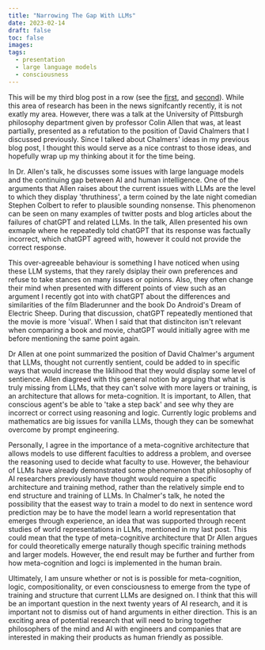 ```yaml
---
title: "Narrowing The Gap With LLMs"
date: 2023-02-14
draft: false
toc: false
images:
tags:
  - presentation
  - large language models
  - consciousness 
---
```


This will be my third blog post in a row (see the [first](https://tylerjamesmalloy.github.io/posts/sentience/), and [second](https://tylerjamesmalloy.github.io/posts/neurips-2022/)). While this area of research has been in the news signifcantly recently, it is not exatly my area. However, there was a talk at the University of Pittsburgh philosophy department given by professor Colin Allen that was, at least partially, presented as a refutation to the position of David Chalmers that I discussed previously. Since I talked about Chalmers' ideas in my previous blog post, I thought this would serve as a nice contrast to those ideas, and hopefully wrap up my thinking about it for the time being. 

In Dr. Allen's talk, he discusses some issues with large language models and the continuing gap between AI and human intelligence. One of the arguments that Allen raises about the current issues with LLMs are the level to which they display 'thruthiness', a term coined by the late night comedian Stephen Colbert to refer to plausible sounding nonsense. This phenomenon can be seen on many examples of twitter posts and blog articles about the failures of chatGPT and related LLMs. In the talk, Allen presented his own exmaple where he repeatedly told chatGPT that its response was factually incorrect, which chatGPT agreed with, however it could not provide the correct response. 

This over-agreeable behaviour is something I have noticed when using these LLM systems, that they rarely dsiplay their own preferences and refuse to take stances on many issues or opinions. Also, they often change their mind when presented with different points of view such as an argument I recently got into with chatGPT about the differences and similarities of the film Bladerunner and the book Do Android's Dream of Electric Sheep. During that discussion, chatGPT repeatedly mentioned that the movie is more 'visual'. When I said that that distinciton isn't relevant when comparing a book and movie, chatGPT would initially agree with me before mentioning the same point again. 

Dr Allen at one point summarized the position of David Chalmer's argument that LLMs, thought not currently sentient, could be added to in specific ways that would increase the liklihood that they would display some level of sentience. Allen diagreed with this general notion by arguing that what is truly missing from LLMs, that they can't solve with more layers or training, is an architecture that allows for meta-cognition. It is important, to Allen, that conscious agent's be able to 'take a step back' and see why they are incorrect or correct using reasoning and logic. Currently logic problems and mathematics are big issues for vanilla LLMs, though they can be somewhat overcome by prompt engineering. 

Personally, I agree in the importance of a meta-cognitive architecture that allows models to use different faculties to address a problem, and oversee the reasoning used to decide what faculty to use. However, the behaviour of LLMs have already demonstrated some phenomenon that philosophy of AI researchers previously have thought would require a specific architecture and training method, rather than the relatively simple end to end structure and training of LLMs. In Chalmer's talk, he noted the possibility that the easest way to train a model to do next in sentence word prediction may be to have the model learn a world representation that emerges through experience, an idea that was supported through recent studies of world representations in LLMs, mentioned in my last post. This could mean that the type of meta-cognitive architecture that Dr Allen argues for could theoretically emerge naturally though specific training methods and larger models. However, the end result may be further and further from how meta-cognition and logci is implemented in the human brain. 

Ultimately, I am unsure whether or not is is possible for meta-cognition, logic, compositionality, or even consciousness to emerge from the type of training and structure that current LLMs are designed on. I think that this will be an important question in the next twenty years of AI research, and it is important not to dismiss out of hand arguments in either direction. This is an exciting area of potential research that will need to bring together philosophers of the mind and AI with engineers and companies that are interested in making their products as human friendly as possible. 

